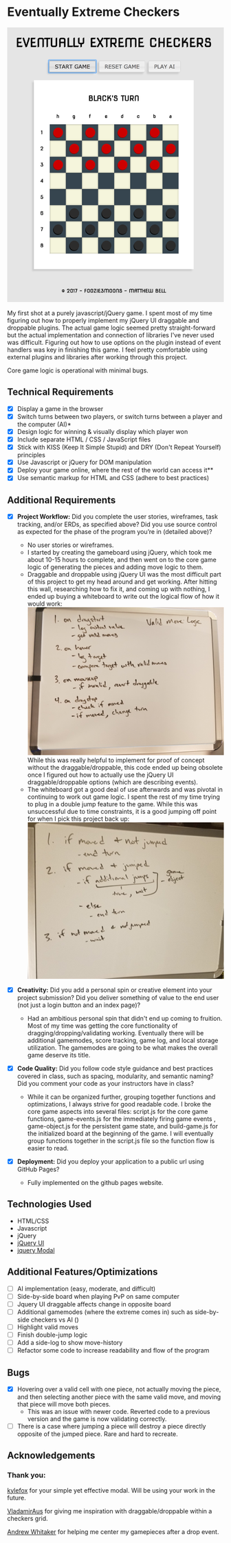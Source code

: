 # Eventually Extreme Checkers

![Game Screenshot](/img/gameboard-screenshot.png)

My first shot at a purely javascript/jQuery game. I spent most of my time figuring out how to properly implement my jQuery UI draggable and droppable plugins. The actual game logic seemed pretty straight-forward but the actual implementation and connection of libraries I've never used was difficult. Figuring out how to use options on the plugin instead of event handlers was key in finishing this game. I feel pretty comfortable using external plugins and libraries after working through this project.

Core game logic is operational with minimal bugs.

## Technical Requirements

- [x] Display a game in the browser
- [x] Switch turns between two players, or switch turns between a player and the computer (AI)*
- [x] Design logic for winning & visually display which player won
- [x] Include separate HTML / CSS / JavaScript files
- [x] Stick with KISS (Keep It Simple Stupid) and DRY (Don't Repeat Yourself) principles
- [x] Use Javascript or jQuery for DOM manipulation
- [x] Deploy your game online, where the rest of the world can access it**
- [x] Use semantic markup for HTML and CSS (adhere to best practices)

## Additional Requirements

- [x] **Project Workflow:** Did you complete the user stories, wireframes, task tracking, and/or ERDs, as specified above? Did you use source control as expected for the phase of the program you’re in (detailed above)?
  - No user stories or wireframes.
  - I started by creating the gameboard using jQuery, which took me about 10-15 hours to complete, and then went on to the core game logic of generating the pieces and adding move logic to them.
  - Draggable and droppable using jQuery UI was the most difficult part of this project to get my head around and get working. After hitting this wall, researching how to fix it, and coming up with nothing, I ended up buying a whiteboard to write out the logical flow of how it would work:
  ![Whiteboard Picture](/img/whiteboard-1.jpg)
  While this was really helpful to implement for proof of concept without the draggable/droppable, this code ended up being obsolete once I figured out how to actually use the jQuery UI draggable/droppable options (which are describing events).
  - The whiteboard got a good deal of use afterwards and was pivotal in continuing to work out game logic. I spent the rest of my time trying to plug in a double jump feature to the game. While this was unsuccessful due to time constraints, it is a good jumping off point for when I pick this project back up:
  ![Whiteboard Picture](/img/whiteboard-2.jpg)

- [x] **Creativity:** Did you add a personal spin or creative element into your project submission? Did you deliver something of value to the end user (not just a login button and an index page)?
  - Had an ambitious personal spin that didn't end up coming to fruition. Most of my time was getting the core functionality of dragging/dropping/validating working. Eventually there will be additional gamemodes, score tracking, game log, and local storage utilization. The gamemodes are going to be what makes the overall game deserve its title.

- [x] **Code Quality:** Did you follow code style guidance and best practices covered in class, such as spacing, modularity, and semantic naming? Did you comment your code as your instructors have in class?
  - While it can be organized further, grouping together functions and optimizations, I always strive for good readable code. I broke the core game aspects into several files: script.js for the core game functions, game-events.js for the immediately firing game events , game-object.js for the persistent game state, and build-game.js for the initialized board at the beginning of the game. I will eventually group functions together in the script.js file so the function flow is easier to read.

- [x] **Deployment:** Did you deploy your application to a public url using GitHub Pages?
  - Fully implemented on the github pages website.

## Technologies Used

- HTML/CSS
- Javascript
- jQuery
- [jQuery UI](https://jqueryui.com/)
- [jquery Modal](https://github.com/kylefox/jquery-modal)

## Additional Features/Optimizations

- [ ] AI implementation (easy, moderate, and difficult)
- [ ] Side-by-side board when playing PvP on same computer
- [ ] Jquery UI draggable affects change in opposite board
- [ ] Additional gamemodes (where the extreme comes in) such as side-by-side checkers vs AI ()
- [ ] Highlight valid moves
- [ ] Finish double-jump logic
- [ ] Add a side-log to show move-history
- [ ] Refactor some code to increase readability and flow of the program

## Bugs

- [x] Hovering over a valid cell with one piece, not actually moving the piece, and then selecting another piece with the same valid move, and moving that piece will move both pieces.
  - This was an issue with newer code. Reverted code to a previous version and the game is now validating correctly.
- [ ] There is a case where jumping a piece will destroy a piece directly opposite of the jumped piece. Rare and hard to recreate.

## Acknowledgements

### Thank you:

[kylefox](https://github.com/kylefox) for your simple yet effective modal. Will be using your work in the future.

[VladamirAus](https://github.com/VladimirAus) for giving me inspiration with draggable/droppable within a checkers grid.

[Andrew Whitaker](https://stackoverflow.com/questions/146106/how-should-i-organize-the-contents-of-my-css-files) for helping me center my gamepieces after a drop event.
